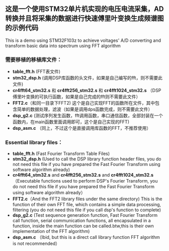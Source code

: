 ## 这是一个使用STM32单片机实现的电压电流采集，AD转换并且将采集的数据进行快速傅里叶变换生成频谱图的示例代码
This is a demo using STM32F103z to achieve voltages' A/D converting and transform basic data into spectrum using FFT algorithm


### 需要移植的移植库文件：

- __table_fft.h__ (FFT表文件)
- __stm32_dsp.h__ (调用DSP库函数的头文件，如果是自己编写的fft，则不需要此文件)
- __cr4fft64_stm32.s__ 和 __cr4fft256_stm32.s__ 和 __cr4fft1024_stm32.s__ （DSP傅里叶变换的可执行函数，如果是自己完成的fft则不需要此文件）
- __FFT2.c__（和同一目录下FFT2)  这个是自己实现FFT的函数所在文件，其中包含简单的数据处理，滤波（如果是调用dps函数完成，则不需要此文件）
- __dsp_g2.c__ (测试序列发生函数，fft调用函数，串口通信函数，全部封装在一个函数内，在main函数里面调用即可，这个是自己实现的FFT)
- __dsp_asm.c__ （同上，不过这个是直接调用库函数的FFT，不推荐使用）


### Essential library files：

- __table_fft.h__ (Fast Fourier Transform Table Files)
- __stm32_dsp.h__ (Used to call the DSP library function header files, you do not need this file if you have prepared the Fast Fourier Transform using software algorithm already)
- __cr4fft64_stm32.s__ and __cr4fft256_stm32.s__ and __cr4fft1024_stm32.s__ （Executable functions used to perform DSP's Fourier Transform, you do not need this file if you have prepared the Fast Fourier Transform using software algorithm already）
- __FFT2.c__（And the FFT2 library files under the same directory) This is the function of their own FFT file, which contains a simple data processing, filtering (you do not need this file if you call dsp's function to complete)
- __dsp_g2.c__ (Test sequence generation function, Fast Fourier Transform call function, serial communication functions, all encapsulated in a function, inside the main function can be called.btw,this is their own implementation of the FFT algorithm)
- __dsp_asm.c__ （Ibid, but this is a direct call library function FFT algorithm is not recommended）




			
			
			
			
			
			
			
			
			
			
			
			
			
			
			
			
